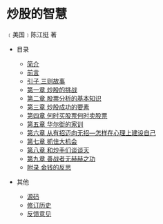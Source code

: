  # 炒股的智慧

﹝美国﹞陈江挺 著

* 目录
  * [简介](README.md)
  * [前言](docs/preface.md)
  * [引子 三则故事](docs/introduction.md)
  * [第一章 炒股的挑战](docs/the-challenge-of-trading-stocks.md)
  * [第二章 股票分析的基本知识](docs/basic-knowledge-of-stock-analysis.md)
  * [第三章 炒股成功的要素](docs/elements-of-success.md)
  * [第四章 何时买股票何时卖股票](docs/when-to-buy-stocks-and-when-to-sell.md)
  * [第五章 华尔街的家训](docs/wall-street-family-motto.md)
  * [第六章 从有招迈向无招—怎样在心理上建设自己](#docs/moving-from-trick-to-no-trick.md)
  * [第七章 抓住大机会](#docs/seizing-big-opportunities.md)
  * [第八章 和炒手们谈谈天](#docs/talking-to-the-investors.md)
  * [第九章 善战者无赫赫之功](#docs/a-good-warrior-has-no-great-achievements.md)
  * [附录 金钱的反思](#docs/reflections-on-money.md)

* 其他
  * [源码](https://github.com/codeyu/the-wisdom-of-trade-stocks)
  * [修订历史](https://github.com/codeyu/the-wisdom-of-trade-stocks/commits/master)
  * [反馈意见](https://github.com/codeyu/the-wisdom-of-trade-stocks/issues)
